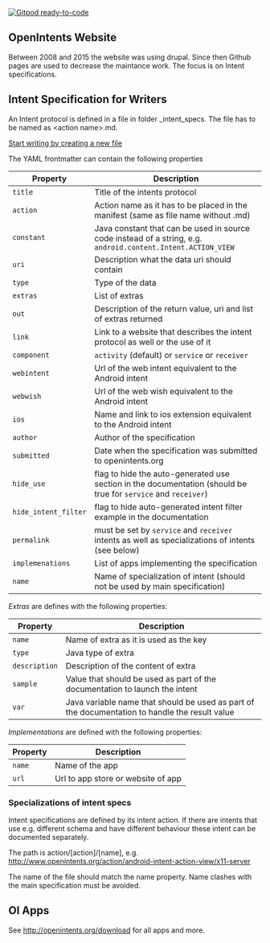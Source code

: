[![Gitpod ready-to-code](https://img.shields.io/badge/Gitpod-ready--to--code-blue?logo=gitpod)](https://gitpod.io/#https://github.com/openintents/openintents.github.io)


## OpenIntents Website

Between 2008 and 2015 the website was using drupal. Since then Github pages are used to 
decrease the maintance work. The focus is on Intent specifications.

## Intent Specification for Writers
An Intent protocol is defined in a file in folder _intent_specs. The file has to be named as
&lt;action name>.md. 

[Start writing by creating a new file](https://github.com/openintents/openintents.github.io/new/master/_intent_specs)

The YAML frontmatter can contain the following properties

Property | Description
 --------| -------
 `title` | Title of the intents protocol
 `action` | Action name as it has to be placed in the manifest (same as file name without .md)
 `constant` | Java constant that can be used in source code instead of a string, e.g. `android.content.Intent.ACTION_VIEW`
 `uri` | Description what the data uri should contain
 `type` | Type of the data
 `extras` | List of extras
 `out` | Description of the return value, uri and list of extras returned
 `link` | Link to a website that describes the intent protocol as well or the use of it
 `component` |  `activity` (default) or `service` or `receiver`
 `webintent` |  Url of the web intent equivalent to the Android intent
 `webwish` | Url of the web wish equivalent to the Android intent
 `ios` | Name and link to ios extension equivalent to the Android intent
 `author` | Author of the specification 
 `submitted` | Date when the specification was submitted to openintents.org
 `hide_use` | flag to hide the auto-generated use section in the documentation (should be true for `service` and `receiver`)
 `hide_intent_filter` | flag to hide auto-generated intent filter example in the documentation
 `permalink` | must be set by `service` and `receiver` intents as well as specializations of intents (see below)
 `implemenations` | List of apps implementing the specification
 `name` | Name of specialization of intent (should not be used by main specification)

*Extras* are defines with the following properties:

Property | Description
 --------| -------
 `name` | Name of extra as it is used as the key
 `type` | Java type of extra
 `description` | Description of the content of extra
 `sample` | Value that should be used as part of the documentation to launch the intent
 `var` | Java variable name that should be used as part of the documentation to handle the result value

*Implementations* are defined with the following properties:

Property | Description
 --------| -------
 `name` | Name of the app
 `url` | Url to app store or website of app

### Specializations of intent specs
Intent specifications are defined by its intent action. If there are intents that use e.g. different schema and have different behaviour these intent can be documented separately.

The path is action/[action]/[name], e.g. http://www.openintents.org/action/android-intent-action-view/x11-server

The name of the file should match the name property. Name clashes with the main specification must be avoided.

## OI Apps
See http://openintents.org/download for all apps and more.

